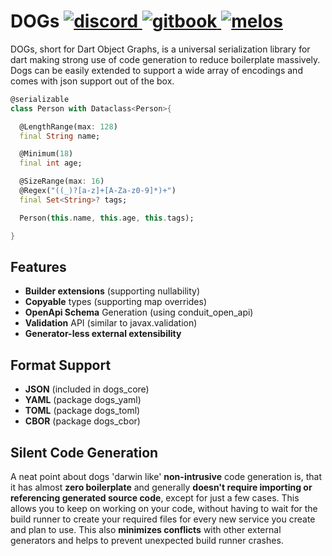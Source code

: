 <h1 align="left">
    DOGs
    <a href="https://discord.gg/6HKuGSzYKJ">
        <img src="https://img.shields.io/discord/1060355106522017924?label=discord" alt="discord">
    </a>
    <a href="https://helightdev.gitbook.io/dogs">
        <img src="https://img.shields.io/badge/docs-gitbook.com-346ddb.svg" alt="gitbook">
    </a>
    <a href="https://github.com/invertase/melos">
        <img src="https://img.shields.io/badge/maintained%20with-melos-f700ff.svg" alt="melos">
    </a>
</h1>

DOGs, short for Dart Object Graphs, is a universal serialization library for
dart making strong use of code generation to reduce boilerplate massively.
Dogs can be easily extended to support a wide array of encodings and comes
with json support out of the box.

```dart
@serializable
class Person with Dataclass<Person>{

  @LengthRange(max: 128)
  final String name;

  @Minimum(18)
  final int age;

  @SizeRange(max: 16)
  @Regex("((_)?[a-z]+[A-Za-z0-9]*)+")
  final Set<String>? tags;

  Person(this.name, this.age, this.tags);

}
```

## Features
* **Builder extensions** (supporting nullability)
* **Copyable** types (supporting map overrides)
* **OpenApi Schema** Generation (using conduit_open_api)
* **Validation** API (similar to javax.validation)
* **Generator-less external extensibility**

## Format Support
- **JSON** (included in dogs_core)
- **YAML** (package dogs_yaml)
- **TOML** (package dogs_toml)
- **CBOR** (package dogs_cbor)

## Silent Code Generation
A neat point about dogs 'darwin like' **non-intrusive** code generation is,
that it has almost **zero boilerplate** and generally **doesn't require
importing or referencing generated source code**, except for just a few
cases. This allows you to keep on working on your code, without having to
wait for the build runner to create your required files for every new service
you create and plan to use. This also **minimizes conflicts** with other
external generators and helps to prevent unexpected build runner crashes.